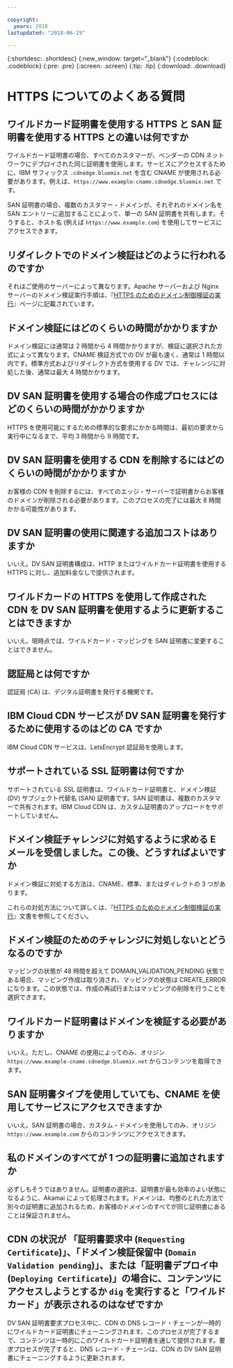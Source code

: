 ```yaml
---

copyright:
  years: 2018
lastupdated: "2018-06-19"

---
```


{:shortdesc: .shortdesc}
{:new_window: target="_blank"}
{:codeblock: .codeblock}
{:pre: .pre}
{:screen: .screen}
{:tip: .tip}
{:download: .download}

# HTTPS についてのよくある質問

## ワイルドカード証明書を使用する HTTPS と SAN 証明書を使用する HTTPS との違いは何ですか

ワイルドカード証明書の場合、すべてのカスタマーが、ベンダーの CDN ネットワークにデプロイされた同じ証明書を使用します。サービスにアクセスするために、IBM サフィックス `.cdnedge.bluemix.net` を含む CNAME が使用される必要があります。例えば、`https://www.example-cname.cdnedge.bluemix.net` です。

SAN 証明書の場合、複数のカスタマー・ドメインが、それぞれのドメイン名を SAN エントリーに追加することによって、単一の SAN 証明書を共有します。そうすると、ホスト名 (例えば `https://www.example.com`) を使用してサービスにアクセスできます。

## リダイレクトでのドメイン検証はどのように行われるのですか

それはご使用のサーバーによって異なります。Apache サーバーおよび Nginx サーバーのドメイン検証実行手順は、『[HTTPS のためのドメイン制御検証の実行](how-to-https.html#redirect-)』ページに記載されています。

## ドメイン検証にはどのくらいの時間がかかりますか

ドメイン検証には通常は 2 時間から 4 時間かかりますが、検証に選択された方式によって異なります。CNAME 検証方式での DV が最も速く、通常は 1 時間以内です。標準方式およびリダイレクト方式を使用する DV では、チャレンジに対処した後、通常は最大 4 時間かかります。

## DV SAN 証明書を使用する場合の作成プロセスにはどのくらいの時間がかかりますか

HTTPS を使用可能にするための標準的な要求にかかる時間は、最初の要求から実行中になるまで、平均 3 時間から 9 時間です。

## DV SAN 証明書を使用する CDN を削除するにはどのくらいの時間がかかりますか

お客様の CDN を削除するには、すべてのエッジ・サーバーで証明書からお客様のドメインが削除される必要があります。このプロセスの完了には最大 8 時間かかる可能性があります。

## DV SAN 証明書の使用に関連する追加コストはありますか

いいえ。DV SAN 証明書構成は、HTTP またはワイルドカード証明書を使用する HTTPS に対し、追加料金なしで提供されます。

## ワイルドカードの HTTPS を使用して作成された CDN を DV SAN 証明書を使用するように更新することはできますか

いいえ。現時点では、ワイルドカード・マッピングを SAN 証明書に変更することはできません。

## 認証局とは何ですか

認証局 (CA) は、デジタル証明書を発行する機関です。

## IBM Cloud CDN サービスが DV SAN 証明書を発行するために使用するのはどの CA ですか

IBM Cloud CDN サービスは、LetsEncrypt 認証局を使用します。

## サポートされている SSL 証明書は何ですか

サポートされている SSL 証明書は、ワイルドカード証明書と、ドメイン検証 (DV) サブジェクト代替名 (SAN) 証明書です。SAN 証明書は、複数のカスタマーで共有されます。IBM Cloud CDN は、カスタム証明書のアップロードをサポートしていません。

## ドメイン検証チャレンジに対処するように求める E メールを受信しました。この後、どうすればよいですか

ドメイン検証に対処する方法は、CNAME、標準、またはダイレクトの 3 つがあります。

これらの対処方法について詳しくは、『[HTTPS のためのドメイン制御検証の実行](how-to-https.html#how-to-https.html#initial-steps-to-domain-control-validation)』文書を参照してください。

## ドメイン検証のためのチャレンジに対処しないとどうなるのですか

マッピングの状態が 48 時間を超えて DOMAIN_VALIDATION_PENDING 状態である場合、マッピング作成は取り消され、マッピングの状態は CREATE_ERROR になります。この状態では、作成の再試行またはマッピングの削除を行うことを選択できます。

## ワイルドカード証明書はドメインを検証する必要がありますか

いいえ。ただし、CNAME の使用によってのみ、オリジン `https://www.example-cname.cdnedge.bluemix.net` からコンテンツを取得できます。

## SAN 証明書タイプを使用していても、CNAME を使用してサービスにアクセスできますか

いいえ。SAN 証明書の場合、カスタム・ドメインを使用してのみ、オリジン `https://www.example.com` からのコンテンツにアクセスできます。

## 私のドメインのすべてが 1 つの証明書に追加されますか

必ずしもそうではありません。証明書の選択は、証明書が最も効率のよい状態になるように、Akamai によって処理されます。ドメインは、均整のとれた方法で別々の証明書に追加されるため、お客様のドメインのすべてが同じ証明書にあることは保証されません。

## CDN の状況が 「証明書要求中 (`Requesting Certificate`)」、「ドメイン検証保留中 (`Domain Validation pending`)」、または「証明書デプロイ中 (`Deploying Certificate`)」の場合に、コンテンツにアクセスしようとするか `dig` を実行すると「ワイルドカード」が表示されるのはなぜですか

DV SAN 証明書要求プロセス中に、CDN の DNS レコード・チェーンが一時的にワイルドカード証明書にチェーニングされます。このプロセスが完了するまで、コンテンツは一時的にこのワイルドカード証明書を通して提供されます。要求プロセスが完了すると、DNS レコード・チェーンは、CDN の DV SAN 証明書にチェーニングするように更新されます。
